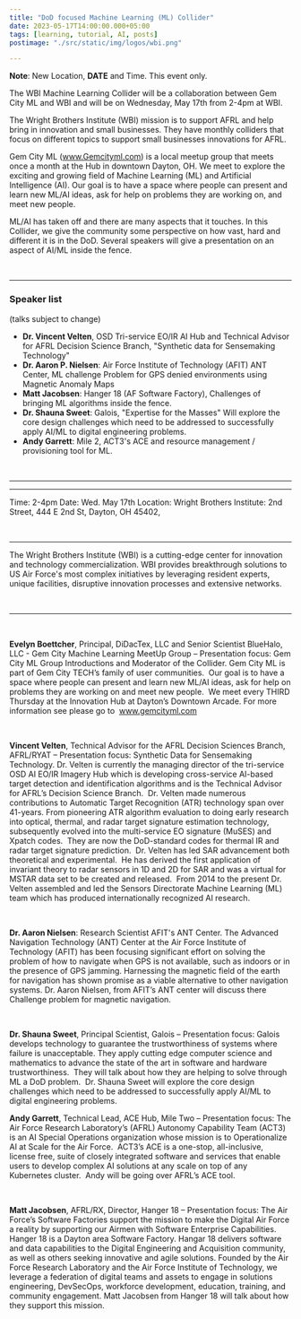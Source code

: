 ```yaml
---
title: "DoD focused Machine Learning (ML) Collider"
date: 2023-05-17T14:00:00.000+05:00
tags: [learning, tutorial, AI, posts]
postimage: "./src/static/img/logos/wbi.png"

---
```


**Note**: New Location, **DATE** and Time.  This event only.


The WBI Machine Learning Collider will be a collaboration between  Gem City ML and WBI and  will be on Wednesday, May 17th from 2-4pm at WBI.

The Wright Brothers Institute (WBI) mission is to support AFRL and help bring in innovation and small businesses. 
They have monthly colliders that focus on different topics to support small businesses innovations for AFRL.

Gem City ML (www.Gemcityml.com) is a local meetup group that meets once a month at the Hub in downtown Dayton, OH. We meet to explore the exciting and growing field of Machine Learning (ML) and Artificial Intelligence (AI). Our goal is to have a space where people can present and learn new ML/AI ideas, ask for help on problems they are working on, and meet new people.
<br>

ML/AI has taken off and there are many aspects that it touches.  In this Collider, we give the community some perspective on how vast, hard and different it is in the DoD. Several speakers will give a presentation on an aspect of AI/ML inside the fence. 

<br>
<hr>


### Speaker list 
(talks subject to change)

* **Dr. Vincent Velten**, OSD Tri-service EO/IR AI Hub and Technical Advisor for AFRL Decision Science Branch, "Synthetic data for Sensemaking Technology" 
* **Dr. Aaron P. Nielsen**: Air Force Institute of Technology (AFIT) ANT Center, ML challenge Problem for GPS denied environments using Magnetic Anomaly Maps
* **Matt Jacobsen**: Hanger 18 (AF Software Factory), Challenges of bringing ML algorithms inside the fence.
* **Dr. Shauna Sweet**: Galois,  "Expertise for the Masses" Will explore the core design challenges which need to be addressed to successfully apply AI/ML to digital engineering problems. 
* **Andy Garrett**: Mile 2, ACT3's ACE and resource management / provisioning tool for ML.

<br>
<hr>
<hr>

Time: 2-4pm
Date: Wed. May 17th
Location: Wright Brothers Institute: 2nd Street, 444 E 2nd St, Dayton, OH 45402, 

<br>
<hr>

The Wright Brothers Institute (WBI) is a cutting-edge center for innovation and technology commercialization. WBI provides breakthrough solutions to US Air Force's most complex initiatives by leveraging resident experts, unique facilities, disruptive innovation processes and extensive networks. 


<br>
<hr>
<br>

**Evelyn Boettcher**, Principal, DiDacTex, LLC and Senior Scientist BlueHalo, LLC - Gem City Machine Learning MeetUp Group – Presentation focus: Gem City ML Group Introductions and Moderator of the Collider. Gem City ML is part of Gem City TECH’s family of user communities.  Our goal is to have a space where people can present and learn new ML/AI ideas, ask for help on problems they are working on and meet new people.  We meet every THIRD Thursday at the Innovation Hub at Dayton’s Downtown Arcade. For more information see please go to  www.gemcityml.com

<br>

**Vincent Velten**, Technical Advisor for the AFRL Decision Sciences Branch, AFRL/RYAT – Presentation focus: Synthetic Data for Sensemaking Technology. Dr. Velten is currently the managing director of the tri-service OSD AI EO/IR Imagery Hub which is developing cross-service AI-based target detection and identification algorithms and is the Technical Advisor for AFRL’s Decision Science Branch.  Dr. Velten made numerous contributions to Automatic Target Recognition (ATR) technology span over 41-years. From pioneering ATR algorithm evaluation to doing early research into optical, thermal, and radar target signature estimation technology, subsequently evolved into the multi-service EO signature (MuSES) and Xpatch codes.  They are now the DoD-standard codes for thermal IR and radar target signature prediction.  Dr. Velten has led SAR advancement both theoretical and experimental.  He has derived the first application of invariant theory to radar sensors in 1D and 2D for SAR and was a virtual for MSTAR data set to be created and released.  From 2014 to the present Dr. Velten assembled and led the Sensors Directorate Machine Learning (ML) team which has produced internationally recognized AI research. 

<br>

**Dr. Aaron Nielsen**: Research Scientist AFIT's ANT Center. The Advanced Navigation Technology (ANT) Center at the Air Force Institute of Technology (AFIT) has been focusing significant effort on solving the problem of how to navigate when GPS is not available, such as indoors or in the presence of GPS jamming.  Harnessing the magnetic field of the earth for navigation has shown promise as a viable alternative to other navigation systems.  Dr. Aaron Nielsen, from AFIT’s ANT center will discuss there Challenge problem for magnetic navigation.


<br>

**Dr. Shauna Sweet**, Principal Scientist, Galois – Presentation focus: Galois develops technology to guarantee the trustworthiness of systems where failure is unacceptable. They apply cutting edge computer science and mathematics to advance the state of the art in software and hardware trustworthiness.  They will talk about how they are helping to solve through ML a DoD problem.  Dr. Shauna Sweet will explore the core design challenges which need to be addressed to successfully apply AI/ML to digital engineering problems. 
<br>

**Andy Garrett**, Technical Lead, ACE Hub, Mile Two – Presentation focus: The Air Force Research Laboratory’s (AFRL) Autonomy Capability Team (ACT3) is an AI Special Operations organization whose mission is to Operationalize AI at Scale for the Air Force.  ACT3’s ACE is a one-stop, all-inclusive, license free, suite of closely integrated software and services that enable users to develop complex AI solutions at any scale on top of any Kubernetes cluster.  Andy will be going over AFRL’s ACE tool.

<br>

**Matt Jacobsen**, AFRL/RX, Director, Hanger 18 – Presentation focus: The Air Force’s Software Factories support the mission to make the Digital Air Force a reality by supporting our Airmen with Software Enterprise Capabilities.  Hanger 18 is a Dayton area Software Factory. Hangar 18 delivers software and data capabilities to the Digital Engineering and Acquisition community, as well as others seeking innovative and agile solutions. Founded by the Air Force Research Laboratory and the Air Force Institute of Technology, we leverage a federation of digital teams and assets to engage in solutions engineering, DevSecOps, workforce development, education, training, and community engagement. Matt Jacobsen from Hanger 18 will talk about how they support this mission.
